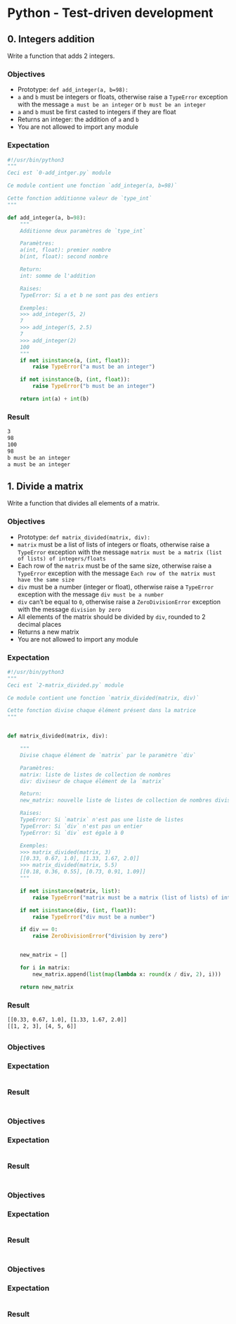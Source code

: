 # Python - Test-driven development

## 0. Integers addition
Write a function that adds 2 integers.

### Objectives
- Prototype: `def add_integer(a, b=98):`
- `a` and `b` must be integers or floats, otherwise raise a `TypeError` exception with the message `a must be an integer` or `b must be an integer`
- `a` and `b` must be first casted to integers if they are float
- Returns an integer: the addition of `a` and `b`
- You are not allowed to import any module

### Expectation
```Python
#!/usr/bin/python3
"""
Ceci est `0-add_intger.py` module

Ce module contient une fonction `add_integer(a, b=98)`

Cette fonction additionne valeur de `type_int`
"""

def add_integer(a, b=98):
    """
    Additionne deux paramètres de `type_int`

    Paramètres:
    a(int, float): premier nombre
    b(int, float): second nombre

    Return:
    int: somme de l'addition

    Raises:
    TypeError: Si a et b ne sont pas des entiers

    Exemples:
    >>> add_integer(5, 2)
    7
    >>> add_integer(5, 2.5)
    7
    >>> add_integer(2)
    100
    """
    if not isinstance(a, (int, float)):
        raise TypeError("a must be an integer")

    if not isinstance(b, (int, float)):
        raise TypeError("b must be an integer")

    return int(a) + int(b)
```
### Result
```bash
3
98
100
98
b must be an integer
a must be an integer
```

## 1. Divide a matrix
Write a function that divides all elements of a matrix.

### Objectives
- Prototype: `def matrix_divided(matrix, div):`
- `matrix` must be a list of lists of integers or floats, otherwise raise a `TypeError` exception with the message `matrix must be a matrix (list of lists) of integers/floats`
- Each row of the `matrix` must be of the same size, otherwise raise a `TypeError` exception with the message `Each row of the matrix must have the same size`
- `div` must be a number (integer or float), otherwise raise a `TypeError` exception with the message `div must be a number`
- `div` can’t be equal to `0`, otherwise raise a `ZeroDivisionError` exception with the message `division by zero`
- All elements of the matrix should be divided by `div`, rounded to 2 decimal places
- Returns a new matrix
- You are not allowed to import any module

### Expectation
```Python
#!/usr/bin/python3
"""
Ceci est `2-matrix_divided.py` module

Ce module contient une fonction `matrix_divided(matrix, div)`

Cette fonction divise chaque élément présent dans la matrice
"""


def matrix_divided(matrix, div):

    """
    Divise chaque élément de `matrix` par le paramètre `div`

    Paramètres:
    matrix: liste de listes de collection de nombres
    div: diviseur de chaque élément de la `matrix`

    Return:
    new_matrix: nouvelle liste de listes de collection de nombres divisés

    Raises:
    TypeError: Si `matrix` n'est pas une liste de listes
    TypeError: Si `div` n'est pas un entier
    TypeError: Si `div` est égale à 0

    Exemples:
    >>> matrix_divided(matrix, 3)
    [[0.33, 0.67, 1.0], [1.33, 1.67, 2.0]]
    >>> matrix_divided(matrix, 5.5)
    [[0.18, 0.36, 0.55], [0.73, 0.91, 1.09]]
    """

    if not isinstance(matrix, list):
        raise TypeError("matrix must be a matrix (list of lists) of integers/floats")

    if not isinstance(div, (int, float)):
    	raise TypeError("div must be a number")

    if div == 0:
    	raise ZeroDivisionError("division by zero")


    new_matrix = []

    for i in matrix:
        new_matrix.append(list(map(lambda x: round(x / div, 2), i)))

    return new_matrix
```
### Result
```bash
[[0.33, 0.67, 1.0], [1.33, 1.67, 2.0]]
[[1, 2, 3], [4, 5, 6]]
```

##
### Objectives
### Expectation
```Python
```
### Result
```bash
```

##
### Objectives
### Expectation
```Python
```
### Result
```bash
```

##
### Objectives
### Expectation
```Python
```
### Result
```bash
```

##
### Objectives
### Expectation
```Python
```
### Result
```bash
```
